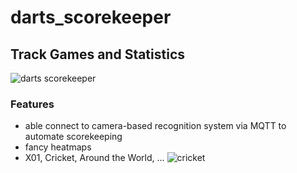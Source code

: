 # darts_scorekeeper

## Track Games and Statistics

![darts scorekeeper](https://user-images.githubusercontent.com/28440404/81211250-6135ab00-8fd3-11ea-8141-cea719af9723.png)

### Features
- able connect to camera-based recognition system via MQTT to automate scorekeeping
- fancy heatmaps
- X01, Cricket, Around the World, ... ![cricket](https://user-images.githubusercontent.com/28440404/81211825-3f88f380-8fd4-11ea-81fb-eb8fc14ebf32.png)

